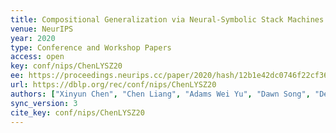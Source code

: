 ```yaml
---
title: Compositional Generalization via Neural-Symbolic Stack Machines.
venue: NeurIPS
year: 2020
type: Conference and Workshop Papers
access: open
key: conf/nips/ChenLYSZ20
ee: https://proceedings.neurips.cc/paper/2020/hash/12b1e42dc0746f22cf361267de07073f-Abstract.html
url: https://dblp.org/rec/conf/nips/ChenLYSZ20
authors: ["Xinyun Chen", "Chen Liang", "Adams Wei Yu", "Dawn Song", "Denny Zhou"]
sync_version: 3
cite_key: conf/nips/ChenLYSZ20
---
```

